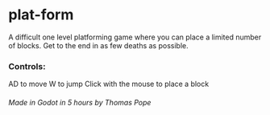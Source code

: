 # plat-form
A difficult one level platforming game where you can place a limited number of blocks. Get to the end in as few deaths as possible.

### Controls:
AD to move
W to jump
Click with the mouse to place a block

###### Made in Godot in 5 hours by Thomas Pope
